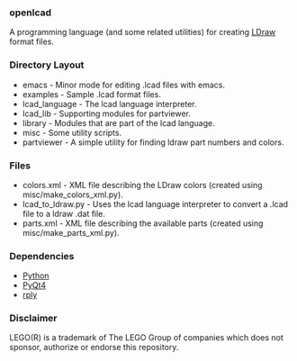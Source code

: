### openlcad ###
A programming language (and some related utilities) for creating [LDraw](http://www.ldraw.org) format files.

### Directory Layout ###
* emacs - Minor mode for editing .lcad files with emacs.
* examples - Sample .lcad format files.
* lcad_language - The lcad language interpreter.
* lcad_lib - Supporting modules for partviewer.
* library - Modules that are part of the lcad language.
* misc - Some utility scripts.
* partviewer - A simple utility for finding ldraw part numbers and colors.

### Files ###
* colors.xml - XML file describing the LDraw colors (created using misc/make_colors_xml.py).
* lcad_to_ldraw.py - Uses the lcad language interpreter to convert a .lcad file to a ldraw .dat file.
* parts.xml - XML file describing the available parts (created using misc/make_parts_xml.py).

### Dependencies ###
* [Python](https://www.python.org/)
* [PyQt4](http://www.riverbankcomputing.com/software/pyqt/intro)
* [rply](https://github.com/alex/rply)

### Disclaimer ###
LEGO(R) is a trademark of The LEGO Group of companies which does not sponsor, authorize or endorse this repository.
